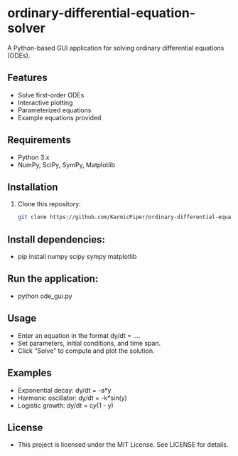 # ordinary-differential-equation-solver

A Python-based GUI application for solving ordinary differential equations (ODEs).

## Features
- Solve first-order ODEs
- Interactive plotting
- Parameterized equations
- Example equations provided

## Requirements
- Python 3.x
- NumPy, SciPy, SymPy, Matplotlib

## Installation
1. Clone this repository:
   ```bash
   git clone https://github.com/KarmicPiper/ordinary-differential-equation-solver.git

## Install dependencies:
- pip install numpy scipy sympy matplotlib

## Run the application:
- python ode_gui.py

## Usage
- Enter an equation in the format dy/dt = ....
- Set parameters, initial conditions, and time span.
- Click "Solve" to compute and plot the solution.

## Examples
- Exponential decay: dy/dt = -a*y
- Harmonic oscillator: dy/dt = -k*sin(y)
- Logistic growth: dy/dt = c*y*(1 - y)

## License
- This project is licensed under the MIT License. See LICENSE for details.
